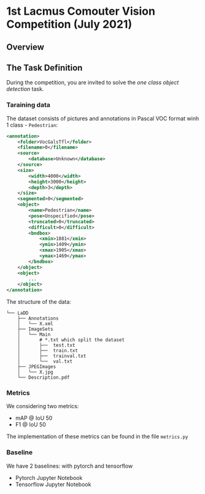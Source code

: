 # 1st Lacmus Comouter Vision Competition (July 2021)
## Overview

## The Task Definition
During the competition, you are invited to solve the *one class object detection* task. 

### Taraining data
The dataset consists of pictures and annotations in Pascal VOC format winh 1 class - `Pedestrian`:

```xml
<annotation>
    <folder>VocGalsTfl</folder>
    <filename>0</filename>
    <source>
        <database>Unknown</database>
    </source>
    <size>
        <width>4000</width>
        <height>3000</height>
        <depth>3</depth>
    </size>
    <segmented>0</segmented>
    <object>
        <name>Pedestrian</name>
        <pose>Unspecified</pose>
        <truncated>0</truncated>
        <difficult>0</difficult>
        <bndbox>
            <xmin>1881</xmin>
            <ymin>1409</ymin>
            <xmax>1905</xmax>
            <ymax>1469</ymax>
        </bndbox>
    </object>
    <object>
        ...
    </object>
</annotation> 
```

The structure of the data:
```
└── LaDD
    ├── Annotations
    │   └── X.xml
    ├── ImageSets
    │   └── Main 
    │       # *.txt which split the dataset
    │       ├──  test.txt
    │       ├──  train.txt
    │       ├──  trainval.txt
    │       └──  val.txt
    ├── JPEGImages
    │   └── X.jpg
    └── Description.pdf
```

### Metrics
We considering two metrics:
- mAP @ IoU 50
- F1 @ IoU 50

The implementation of these metrics can be found in the file `metrics.py`

### Baseline

We have 2 baselines: with pytorch and tensorflow

- Pytorch Jupyter Notebook
- Tensorflow Jupyter Notebook